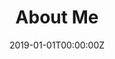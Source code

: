 ---
title: "About Me"  # Add a page title.
summary: "Briefly about me"  # Add a page description.
date: "2019-01-01T00:00:00Z"  # Add today's date.
type: "widget_page"  # Page type is a Widget Page
---